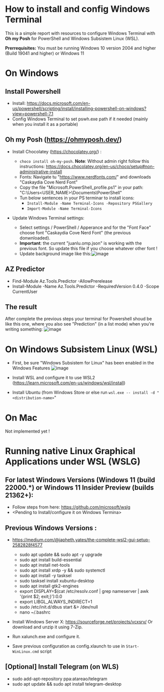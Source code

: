 # How to install and config Windows Terminal
This is a simple report with resources to configure Windows Terminal with **Oh my Posh** for PowerShell and Windows Subsistem Linux (WSL).

**Prerrequisites:**  You must be running Windows 10 version 2004 and higher (Build 19041 and higher) or Windows 11

# On Windows
## Install Powershell
  - Install: https://docs.microsoft.com/en-us/powershell/scripting/install/installing-powershell-on-windows?view=powershell-7.1
  - Config Windows Terminal to set pswh.exe path if it needed (mainly when you install it as a portable)
   
## Oh my Posh (https://ohmyposh.dev/)
  * Install Chocolatey (https://chocolatey.org/) : 
     - `choco install oh-my-posh`. **Note**: Without admin right follow this instructions: https://docs.chocolatey.org/en-us/choco/setup#non-administrative-install
     - Fonts: Navigate tu "https://www.nerdfonts.com/" and downloads "Caskaydia Cove Nerd Font"	
     - Copy the file "Microsoft.PowerShell_profile.ps1" in your path: "C:\Users\<USER_NAME>\Documents\PowerShell\"
     - Tun below sentences in your PS terminar to install icons:
        - `Install-Module -Name Terminal-Icons -Repository PSGallery`
        - `Import-Module -Name Terminal-Icons`	
	
   * Update Windows Terminal settings:
     - Select settings / PowerShell / Apperance and for the "Font Face" choose font "Caskaydia Cove Nerd Font" (the previous donwnloaded). 
     - **Important**: the current "juanlu.omp.json" is working with the previous font. So update this file if you choose whatever other font !
     - Update background image like this:![image](https://user-images.githubusercontent.com/5904157/188324064-13cef42a-7109-4a37-901e-a77b9a10560e.png)   
		
## AZ Predictor
  * Find-Module Az.Tools.Predictor -AllowPrerelease
  * Install-Module -Name Az.Tools.Predictor -RequiredVersion 0.4.0 -Scope CurrentUser

## The result
After complete the previous steps your terminal for Powershell shoud be like this one, where you also see "Prediction" (in a list mode) when you're writing something:
![image](https://user-images.githubusercontent.com/5904157/188324249-51e164be-bcb2-49ef-89b6-7c0783525d4b.png)


# On Windows Subsistem Linux (WSL)
   * First, be sure "Windows Subsistem for Linux" has been enabled in the Windows Features
    ![image](https://user-images.githubusercontent.com/5904157/190855086-556bfcd0-af72-41c4-8785-e7f5e7000542.png)
   
   * Install WSL and configure it to use WSL2 (https://learn.microsoft.com/en-us/windows/wsl/install)
   * Install Ubuntu (from Windows Store or else run `wsl.exe -- install -d "<distribution-name>`"


# On Mac
   Not implemented yet !



# Running native Linux Graphical Applications under WSL (WSLG)
## For latest Windows Versions (Windows 11 (build 22000.*) or Windows 11 Insider Preview (builds 21362+): 
  - Follow steps from here: https://github.com/microsoft/wslg
  -  <Pending to Install/configure it on Windows Termina>
	
## Previous Windows Versions :
 - https://medium.com/@japheth.yates/the-complete-wsl2-gui-setup-2582828f4577 
   - sudo apt update && sudo apt -y upgrade
   - sudo apt install build-essential
   - sudo apt install net-tools
   - sudo apt install xrdp -y && sudo systemctl 
   - sudo apt install -y tasksel
   - sudo tasksel install xubuntu-desktop
   - sudo apt install gtk2-engines
   - export DISPLAY=$(cat /etc/resolv.conf | grep nameserver | awk '{print $2; exit;}'):0.0
   - export LIBGL_ALWAYS_INDIRECT=1
   - sudo /etc/init.d/dbus start &> /dev/null
   - nano ~/.bashrc
	
  - Install Windows Server X: https://sourceforge.net/projects/vcxsrv/ Or download and unzip it using 7-Zip.
  - Run xalunch.exe and configure it.
  - Save  previous configuration as config.xlaunch to use in `Start-WinLinux.cmd` script 
	
## [Optional] Install Telegram (on WLS)
  - sudo add-apt-repository ppa:atareao/telegram
  - sudo apt update && sudo apt install telegram-desktop
